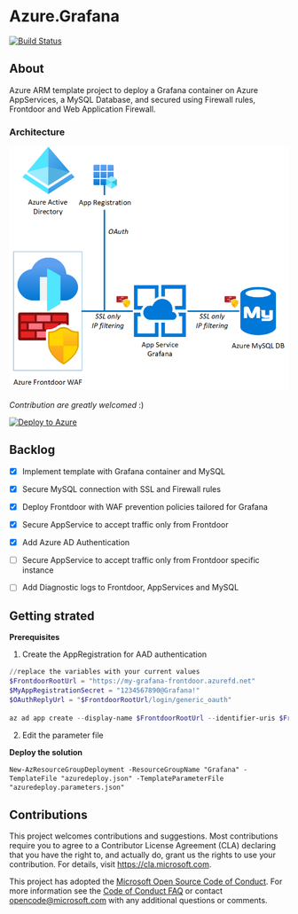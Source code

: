 # Azure.Grafana

[![Build Status](https://dev.azure.com/rabickel/Azure.Grafana/_apis/build/status/rbickel.Azure.Grafana?branchName=master)](https://dev.azure.com/rabickel/Azure.Grafana/_build/latest?definitionId=31&branchName=master)

## About

Azure ARM template project to deploy a Grafana container on Azure AppServices, a MySQL Database, and secured using Firewall rules, Frontdoor and Web Application Firewall.

### Architecture

![Architecture diagram](/Architecture.png)

*Contribution are greatly welcomed* :)

[![Deploy to Azure](https://azurecomcdn.azureedge.net/mediahandler/acomblog/media/Default/blog/deploybutton.png)](https://azuredeploy.net/)

## Backlog

* [x] Implement template with Grafana container and MySQL

* [x] Secure MySQL connection with SSL and Firewall rules

* [x] Deploy Frontdoor with WAF prevention policies tailored for Grafana

* [x] Secure AppService to accept traffic only from Frontdoor

* [x] Add Azure AD Authentication

* [ ] Secure AppService to accept traffic only from Frontdoor specific instance

* [ ] Add Diagnostic logs to Frontdoor, AppServices and MySQL



## Getting strated

**Prerequisites**

1. Create the AppRegistration for AAD authentication
```Powershell
//replace the variables with your current values
$FrontdoorRootUrl = "https://my-grafana-frontdoor.azurefd.net"
$MyAppRegistrationSecret = "1234567890@Grafana!"
$OAuthReplyUrl = "$FrontdoorRootUrl/login/generic_oauth"

az ad app create --display-name $FrontdoorRootUrl --identifier-uris $FrontdoorRootUrl --required-resource-accesses ./manifest.json --reply-urls $OAuthReplyUrl --password $MyAppRegistrationSecret
```

2. Edit the parameter file

**Deploy the solution**
```
New-AzResourceGroupDeployment -ResourceGroupName "Grafana" -TemplateFile "azuredeploy.json" -TemplateParameterFile "azuredeploy.parameters.json"
```


## Contributions

This project welcomes contributions and suggestions.  Most contributions require you to agree to a Contributor License Agreement (CLA) declaring that you have the right to, and actually do, grant us the rights to use your contribution. For details, visit https://cla.microsoft.com.

This project has adopted the [Microsoft Open Source Code of Conduct](https://opensource.microsoft.com/codeofconduct/). For more information see the [Code of Conduct FAQ](https://opensource.microsoft.com/codeofconduct/faq/) or contact [opencode@microsoft.com](mailto:opencode@microsoft.com) with any additional questions or comments.

